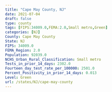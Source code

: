 ```yaml
---
title: "Cape May County, NJ"
date: 2021-07-04
draft: false
type: county
tags: [FIPS:34009.0,FEMA:2.0,Small metro,Green]
categories: [NJ]
County: Cape May County
State: NJ
FIPS: 34009.0
FEMA_Region: 2.0
Population: 92039.0
NCHS_Urban_Rural_Classification: Small metro
Tests_in_prior_14_days: 2302.0
Fourteen_day_test_rate_per_100000: 2501.0
Percent_Positivity_in_prior_14_days: 0.013
Level: Green
url: /states/NJ/cape-may-county
---
```




